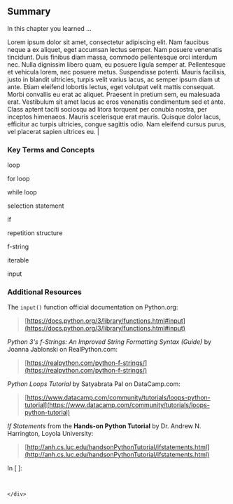
## Summary
In this chapter you learned ...

Lorem ipsum dolor sit amet, consectetur adipiscing elit. Nam faucibus neque a ex aliquet, eget accumsan lectus semper. Nam posuere venenatis tincidunt. Duis finibus diam massa, commodo pellentesque orci interdum nec. Nulla dignissim libero quam, eu posuere ligula semper at. Pellentesque et vehicula lorem, nec posuere metus. Suspendisse potenti. Mauris facilisis, justo in blandit ultricies, turpis velit varius lacus, ac semper ipsum diam ut ante. Etiam eleifend lobortis lectus, eget volutpat velit mattis consequat. Morbi convallis eu erat ac aliquet. Praesent in pretium sem, eu malesuada erat. Vestibulum sit amet lacus ac eros venenatis condimentum sed et ante. Class aptent taciti sociosqu ad litora torquent per conubia nostra, per inceptos himenaeos. Mauris scelerisque erat mauris. Quisque dolor lacus, efficitur ac turpis ultricies, congue sagittis odio. Nam eleifend cursus purus, vel placerat sapien ultrices eu. |
### Key Terms and Concepts
loop

for loop

while loop

selection statement

if

repetition structure

f-string

iterable

input
### Additional Resources
The ```input()``` function official documentation on Python.org: 

 > [https://docs.python.org/3/library/functions.html#input](https://docs.python.org/3/library/functions.html#input)

_Python 3's f-Strings: An Improved String Formatting Syntax (Guide)_ by Joanna Jablonski on RealPython.com:

 > [https://realpython.com/python-f-strings/](https://realpython.com/python-f-strings/)

_Python Loops Tutorial_ by Satyabrata Pal  on DataCamp.com:

 > [https://www.datacamp.com/community/tutorials/loops-python-tutorial](https://www.datacamp.com/community/tutorials/loops-python-tutorial)

_If Statements_ from the **Hands-on Python Tutorial** by Dr. Andrew N. Harrington, Loyola University:

 > [http://anh.cs.luc.edu/handsonPythonTutorial/ifstatements.html](http://anh.cs.luc.edu/handsonPythonTutorial/ifstatements.html)
<div class="cell border-box-sizing code_cell rendered">
<div class="input">
<div class="prompt input_prompt">In&nbsp;[&nbsp;]:</div>
<div class="inner_cell">
    <div class="input_area">
<div class=" highlight hl-ipython3"><pre><span></span> 
</pre></div>

    </div>
</div>
</div>

</div>
 

